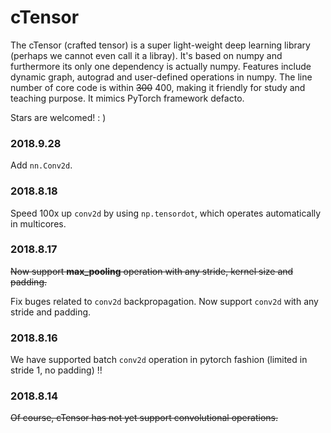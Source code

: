 # cTensor
The cTensor (crafted tensor) is a super light-weight deep learning library (perhaps we cannot even call it a libray). It's based on numpy and furthermore its only one dependency is actually numpy. Features include dynamic graph, autograd and user-defined operations in numpy. The line number of core code is within ~~300~~ 400, making it friendly for study and teaching purpose. It mimics PyTorch framework defacto.

Stars are welcomed! : )

### 2018.9.28
Add `nn.Conv2d`.

### 2018.8.18
Speed 100x up `conv2d` by using `np.tensordot`, which operates automatically in multicores.

### 2018.8.17
~~Now support __max_pooling__ operation with any stride, kernel size and padding.~~

Fix buges related to `conv2d` backpropagation.
Now support `conv2d` with any stride and padding.
### 2018.8.16
We have supported batch `conv2d` operation in pytorch fashion (limited in stride 1, no padding) !!
### 2018.8.14
~~Of course, cTensor has not yet support convolutional operations.~~
